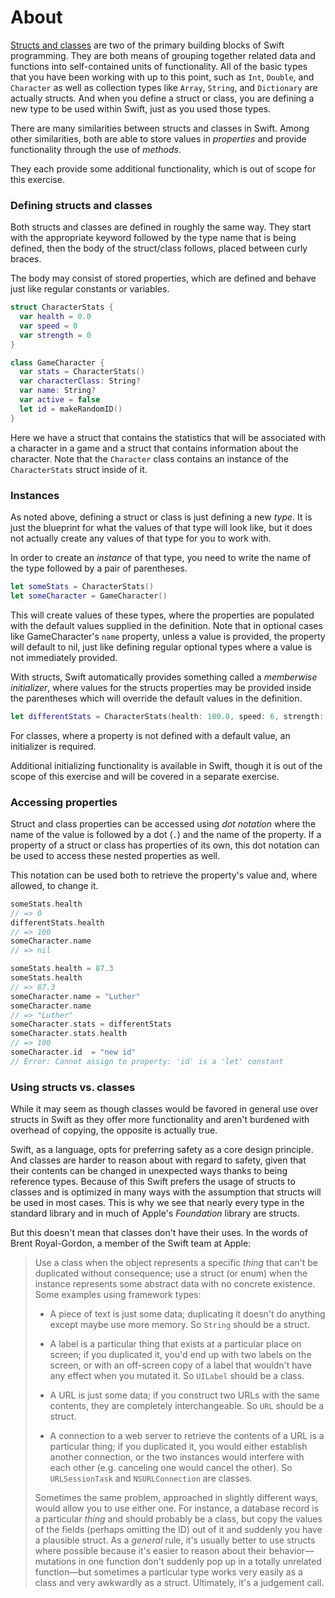 # About

[Structs and classes][structs-and-classes] are two of the primary building blocks of Swift programming. They are both means of grouping together related data and functions into self-contained units of functionality. All of the basic types that you have been working with up to this point, such as `Int`, `Double`, and `Character` as well as collection types like `Array`, `String`, and `Dictionary` are actually structs. And when you define a struct or class, you are defining a new type to be used within Swift, just as you used those types.

There are many similarities between structs and classes in Swift. Among other similarities, both are able to store values in _properties_ and provide functionality through the use of _methods_.

They each provide some additional functionality, which is out of scope for this exercise.

### Defining structs and classes

Both structs and classes are defined in roughly the same way. They start with the appropriate keyword followed by the type name that is being defined, then the body of the struct/class follows, placed between curly braces.

The body may consist of stored properties, which are defined and behave just like regular constants or variables.

```swift
struct CharacterStats {
  var health = 0.0
  var speed = 0
  var strength = 0
}

class GameCharacter {
  var stats = CharacterStats()
  var characterClass: String?
  var name: String?
  var active = false
  let id = makeRandomID()
}
```

Here we have a struct that contains the statistics that will be associated with a character in a game and a struct that contains information about the character. Note that the `Character` class contains an instance of the `CharacterStats` struct inside of it.

### Instances

As noted above, defining a struct or class is just defining a new _type_. It is just the blueprint for what the values of that type will look like, but it does not actually create any values of that type for you to work with.

In order to create an _instance_ of that type, you need to write the name of the type followed by a pair of parentheses.

```swift
let someStats = CharacterStats()
let someCharacter = GameCharacter()
```

This will create values of these types, where the properties are populated with the default values supplied in the definition. Note that in optional cases like GameCharacter's `name` property, unless a value is provided, the property will default to nil, just like defining regular optional types where a value is not immediately provided.

With structs, Swift automatically provides something called a _memberwise initializer_, where values for the structs properties may be provided inside the parentheses which will override the default values in the definition.

```swift
let differentStats = CharacterStats(health: 100.0, speed: 6, strength: 18)
```

For classes, where a property is not defined with a default value, an initializer is required.

Additional initializing functionality is available in Swift, though it is out of the scope of this exercise and will be covered in a separate exercise.

### Accessing properties

Struct and class properties can be accessed using _dot notation_ where the name of the value is followed by a dot (`.`) and the name of the property. If a property of a struct or class has properties of its own, this dot notation can be used to access these nested properties as well.

This notation can be used both to retrieve the property's value and, where allowed, to change it.

```swift
someStats.health
// => 0
differentStats.health
// => 100
someCharacter.name
// => nil

someStats.health = 87.3
someStats.health
// => 87.3
someCharacter.name = "Luther"
someCharacter.name
// => "Luther"
someCharacter.stats = differentStats
someCharacter.stats.health
// => 100
someCharacter.id  = "new id"
// Error: Cannot assign to property: 'id' is a 'let' constant
```

### Using structs vs. classes

While it may seem as though classes would be favored in general use over structs in Swift as they offer more functionality and aren't burdened with overhead of copying, the opposite is actually true.

Swift, as a language, opts for preferring safety as a core design principle. And classes are harder to reason about with regard to safety, given that their contents can be changed in unexpected ways thanks to being reference types. Because of this Swift prefers the usage of structs to classes and is optimized in many ways with the assumption that structs will be used in most cases. This is why we see that nearly every type in the standard library and in much of Apple's _Foundation_ library are structs.

But this doesn't mean that classes don't have their uses. In the words of Brent Royal-Gordon, a member of the Swift team at Apple:

> Use a class when the object represents a specific _thing_ that can't be duplicated without consequence; use a struct (or enum) when the instance represents some abstract data with no concrete existence. Some examples using framework types:
>
> - A piece of text is just some data; duplicating it doesn't do anything except maybe use more memory. So `String` should be a struct.
>
> - A label is a particular thing that exists at a particular place on screen; if you duplicated it, you'd end up with two labels on the screen, or with an off-screen copy of a label that wouldn't have any effect when you mutated it. So `UILabel` should be a class.
>
> - A URL is just some data; if you construct two URLs with the same contents, they are completely interchangeable. So `URL` should be a struct.
>
> - A connection to a web server to retrieve the contents of a URL is a particular thing; if you duplicated it, you would either establish another connection, or the two instances would interfere with each other (e.g. canceling one would cancel the other). So `URLSessionTask` and `NSURLConnection` are classes.
>
> Sometimes the same problem, approached in slightly different ways, would allow you to use either one. For instance, a database record is a particular _thing_ and should probably be a class, but copy the values of the fields (perhaps omitting the ID) out of it and suddenly you have a plausible struct. As a _general_ rule, it's usually better to use structs where possible because it's easier to reason about their behavior—mutations in one function don't suddenly pop up in a totally unrelated function—but sometimes a particular type works very easily as a class and very awkwardly as a struct. Ultimately, it's a judgement call.

[structs-and-classes]: https://docs.swift.org/swift-book/LanguageGuide/ClassesAndStructures.html
